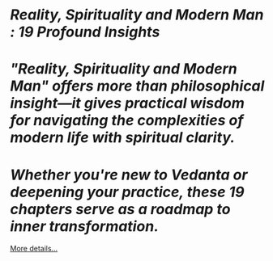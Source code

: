 # *Reality, Spirituality and Modern Man : 19 Profound Insights*

# *"Reality, Spirituality and Modern Man" offers more than philosophical insight—it gives practical wisdom for navigating the complexities of modern life with spiritual clarity.*

# *Whether you're new to Vedanta or deepening your practice, these 19 chapters serve as a roadmap to inner transformation.*

[More details…](https://spiritualkhazaana.com/web-stories/reality-spirituality-and-modern-man/)
